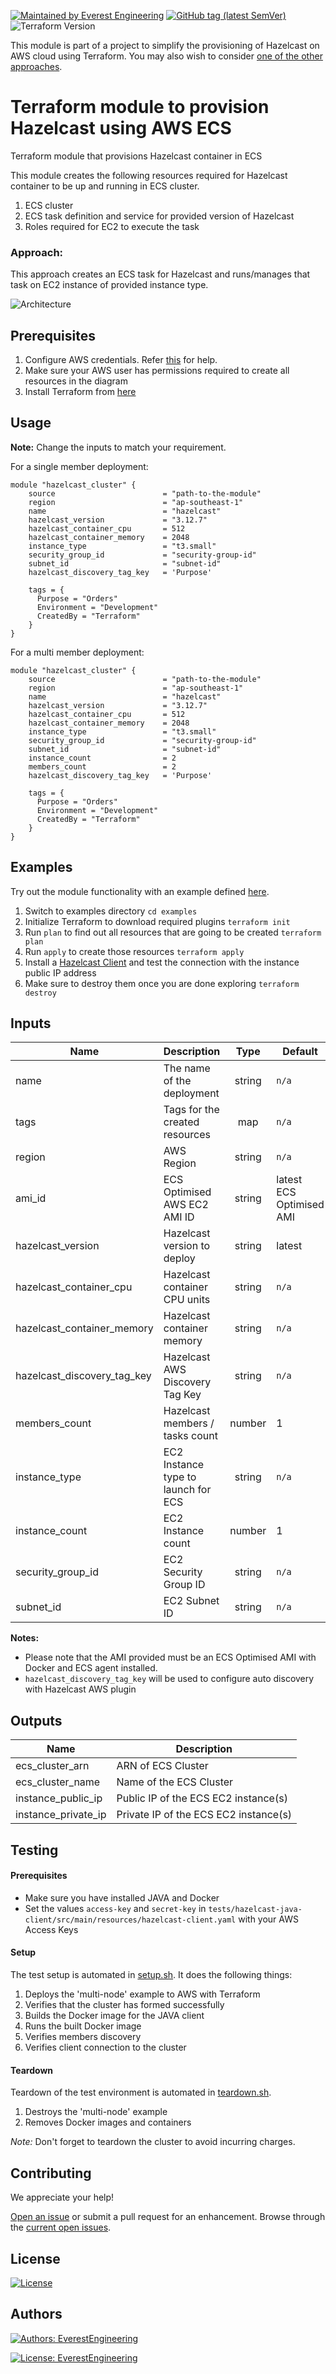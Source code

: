 [![Maintained by Everest Engineering](https://img.shields.io/badge/maintained%20by-everest.engineering-%235849a6.svg)](https://github.com/everest-engineering/)
[![GitHub tag (latest SemVer)](https://img.shields.io/github/tag/everest-engineering/terraform-aws-hazelcast-ecs.svg?label=latest)](https://github.com/everest-engineering/terraform-aws-hazelcast-ecs/releases/latest)
![Terraform Version](https://img.shields.io/badge/tf-%3E%3D0.12.0-blue.svg)

This module is part of a project to simplify the provisioning of Hazelcast on AWS cloud using Terraform. You may also wish to consider [one of the other approaches](https://github.com/everest-engineering/terraform-aws-hazelcast).

# Terraform module to provision Hazelcast using AWS ECS

Terraform module that provisions Hazelcast container in ECS

This module creates the following resources required for Hazelcast container to be up and running in ECS cluster.

1. ECS cluster
2. ECS task definition and service for provided version of Hazelcast
3. Roles required for EC2 to execute the task

### Approach:

This approach creates an ECS task for Hazelcast and runs/manages that task on EC2 instance of provided instance type.

![Architecture](https://github.com/everest-engineering/terraform-aws-hazelcast-ecs/blob/master/diagrams/hazelcast_imdg_on_ecs.png?raw=true)

## Prerequisites

1. Configure AWS credentials. Refer [this](https://docs.aws.amazon.com/amazonswf/latest/awsrbflowguide/set-up-creds.html) for help.
2. Make sure your AWS user has permissions required to create all resources in the diagram
3. Install Terraform from [here](https://learn.hashicorp.com/terraform/getting-started/install.html)

## Usage

**Note:**
Change the inputs to match your requirement.

For a single member deployment:

```hcl
module "hazelcast_cluster" {
    source                        = "path-to-the-module"
    region                        = "ap-southeast-1"
    name                          = "hazelcast"
    hazelcast_version             = "3.12.7"
    hazelcast_container_cpu       = 512
    hazelcast_container_memory    = 2048
    instance_type                 = "t3.small"
    security_group_id             = "security-group-id"
    subnet_id                     = "subnet-id"
    hazelcast_discovery_tag_key   = 'Purpose'

    tags = {
      Purpose = "Orders"
      Environment = "Development"
      CreatedBy = "Terraform"
    }
}
```

For a multi member deployment:

```hcl
module "hazelcast_cluster" {
    source                        = "path-to-the-module"
    region                        = "ap-southeast-1"
    name                          = "hazelcast"
    hazelcast_version             = "3.12.7"
    hazelcast_container_cpu       = 512
    hazelcast_container_memory    = 2048
    instance_type                 = "t3.small"
    security_group_id             = "security-group-id"
    subnet_id                     = "subnet-id"
    instance_count                = 2
    members_count                 = 2
    hazelcast_discovery_tag_key   = 'Purpose'

    tags = {
      Purpose = "Orders"
      Environment = "Development"
      CreatedBy = "Terraform"
    }
}
```

## Examples

Try out the module functionality with an example defined [here](examples/single-node/main.tf).

1. Switch to examples directory `cd examples`
2. Initialize Terraform to download required plugins `terraform init`
3. Run `plan` to find out all resources that are going to be created `terraform plan`
4. Run `apply` to create those resources `terraform apply`
5. Install a [Hazelcast Client](https://hazelcast.org/imdg/clients-languages/) and test the connection
   with the instance public IP address
6. Make sure to destroy them once you are done exploring `terraform destroy`

## Inputs

| Name                        | Description                         |  Type  | Default                  | Required |
| --------------------------- | ----------------------------------- | :----: | ------------------------ | :------: |
| name                        | The name of the deployment          | string | `n/a`                    |   yes    |
| tags                        | Tags for the created resources      |  map   | `n/a`                    |   yes    |
| region                      | AWS Region                          | string | `n/a`                    |   yes    |
| ami_id                      | ECS Optimised AWS EC2 AMI ID        | string | latest ECS Optimised AMI |    no    |
| hazelcast_version           | Hazelcast version to deploy         | string | latest                   |   yes    |
| hazelcast_container_cpu     | Hazelcast container CPU units       | string | `n/a`                    |   yes    |
| hazelcast_container_memory  | Hazelcast container memory          | string | `n/a`                    |   yes    |
| hazelcast_discovery_tag_key | Hazelcast AWS Discovery Tag Key     | string | `n/a`                    |   yes    |
| members_count               | Hazelcast members / tasks count     | number | 1                        |    no    |
| instance_type               | EC2 Instance type to launch for ECS | string | `n/a`                    |   yes    |
| instance_count              | EC2 Instance count                  | number | 1                        |    no    |
| security_group_id           | EC2 Security Group ID               | string | `n/a`                    |   yes    |
| subnet_id                   | EC2 Subnet ID                       | string | `n/a`                    |   yes    |

**Notes:**

- Please note that the AMI provided must be an ECS Optimised AMI with Docker and ECS agent installed.
- `hazelcast_discovery_tag_key` will be used to configure auto discovery with Hazelcast AWS plugin

## Outputs

| Name                | Description                           |
| ------------------- | ------------------------------------- |
| ecs_cluster_arn     | ARN of ECS Cluster                    |
| ecs_cluster_name    | Name of the ECS Cluster               |
| instance_public_ip  | Public IP of the ECS EC2 instance(s)  |
| instance_private_ip | Private IP of the ECS EC2 instance(s) |

## Testing

#### Prerequisites
- Make sure you have installed JAVA and Docker
- Set the values `access-key` and `secret-key` in `tests/hazelcast-java-client/src/main/resources/hazelcast-client.yaml`
with your AWS Access Keys

#### Setup
The test setup is automated in [setup.sh](tests/setup.sh). It does the following things:

1. Deploys the 'multi-node' example to AWS with Terraform 
2. Verifies that the cluster has formed successfully
3. Builds the Docker image for the JAVA client
4. Runs the built Docker image
5. Verifies members discovery
6. Verifies client connection to the cluster

#### Teardown
Teardown of the test environment is automated in [teardown.sh](tests/teardown.sh).

1. Destroys the 'multi-node' example 
2. Removes Docker images and containers

*Note:* Don't forget to teardown the cluster to avoid incurring charges.

## Contributing

We appreciate your help!

[Open an issue](https://github.com/everest-engineering/terraform-aws-hazelcast-ecs/issues/new/choose) or submit a pull request for an enhancement.
Browse through the
[current open issues](https://github.com/everest-engineering/terraform-aws-hazelcast-ecs/issues).

## License

[![License](https://img.shields.io/badge/License-Apache%202.0-blue.svg)](https://opensource.org/licenses/Apache-2.0)

## Authors

[![Authors: EverestEngineering](https://github.com/everest-engineering/terraform-aws-hazelcast-ecs/blob/master/diagrams/banner.png?raw=true)](https://everest.engineering)

[![License: EverestEngineering](https://img.shields.io/badge/Copyright%20%C2%A9-EVERESTENGINEERING-blue)](https://everest.engineering)
